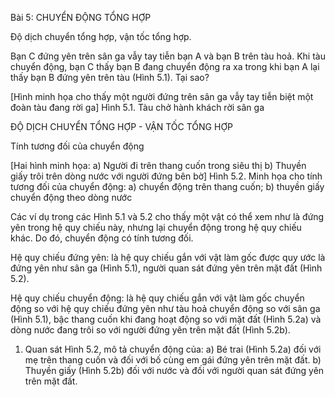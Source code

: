 Bài 5: CHUYỂN ĐỘNG TỔNG HỢP

Độ dịch chuyển tổng hợp, vận tốc tổng hợp.

Bạn C đứng yên trên sân ga vẫy tay tiễn bạn A và bạn B trên tàu hoả. Khi tàu chuyển động, bạn C thấy bạn B đang chuyển động ra xa trong khi bạn A lại thấy bạn B đứng yên trên tàu (Hình 5.1). Tại sao?

[Hình minh họa cho thấy một người đứng trên sân ga vẫy tay tiễn biệt một đoàn tàu đang rời ga]
Hình 5.1. Tàu chở hành khách rời sân ga

ĐỘ DỊCH CHUYỂN TỔNG HỢP - VẬN TỐC TỔNG HỢP

Tính tương đối của chuyển động

[Hai hình minh họa:
a) Người đi trên thang cuốn trong siêu thị
b) Thuyền giấy trôi trên dòng nước với người đứng bên bờ]
Hình 5.2. Minh họa cho tính tương đối của chuyển động:
a) chuyển động trên thang cuốn; b) thuyền giấy chuyển động theo dòng nước

Các ví dụ trong các Hình 5.1 và 5.2 cho thấy một vật có thể xem như là đứng yên trong hệ quy chiếu này, nhưng lại chuyển động trong hệ quy chiếu khác. Do đó, chuyển động có tính tương đối.

Hệ quy chiếu đứng yên: là hệ quy chiếu gắn với vật làm gốc được quy ước là đứng yên như sân ga (Hình 5.1), người quan sát đứng yên trên mặt đất (Hình 5.2).

Hệ quy chiếu chuyển động: là hệ quy chiếu gắn với vật làm gốc chuyển động so với hệ quy chiếu đứng yên như tàu hoả chuyển động so với sân ga (Hình 5.1), bậc thang cuốn khi đang hoạt động so với mặt đất (Hình 5.2a) và dòng nước đang trôi so với người đứng yên trên mặt đất (Hình 5.2b).

1. Quan sát Hình 5.2, mô tả chuyển động của:
a) Bé trai (Hình 5.2a) đối với mẹ trên thang cuốn và đối với bố cùng em gái đứng yên trên mặt đất.
b) Thuyền giấy (Hình 5.2b) đối với nước và đối với người quan sát đứng yên trên mặt đất.